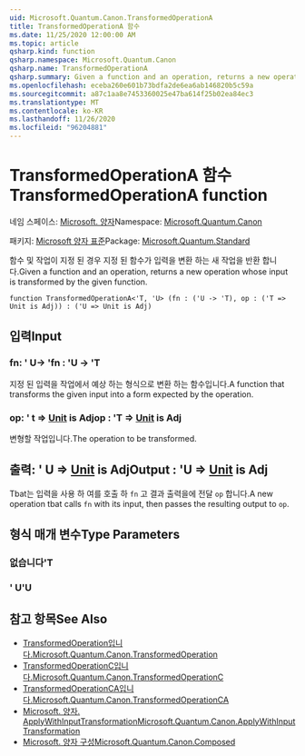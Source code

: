```yaml
---
uid: Microsoft.Quantum.Canon.TransformedOperationA
title: TransformedOperationA 함수
ms.date: 11/25/2020 12:00:00 AM
ms.topic: article
qsharp.kind: function
qsharp.namespace: Microsoft.Quantum.Canon
qsharp.name: TransformedOperationA
qsharp.summary: Given a function and an operation, returns a new operation whose input is transformed by the given function.
ms.openlocfilehash: eceba260e601b73bdfa2de6ea6ab146820b5c59a
ms.sourcegitcommit: a87c1aa8e7453360025e47ba614f25b02ea84ec3
ms.translationtype: MT
ms.contentlocale: ko-KR
ms.lasthandoff: 11/26/2020
ms.locfileid: "96204881"
---
```

# <a name="transformedoperationa-function"></a><span data-ttu-id="be66f-102">TransformedOperationA 함수</span><span class="sxs-lookup"><span data-stu-id="be66f-102">TransformedOperationA function</span></span>

<span data-ttu-id="be66f-103">네임 스페이스: [Microsoft. 양자](xref:Microsoft.Quantum.Canon)</span><span class="sxs-lookup"><span data-stu-id="be66f-103">Namespace: [Microsoft.Quantum.Canon](xref:Microsoft.Quantum.Canon)</span></span>

<span data-ttu-id="be66f-104">패키지: [Microsoft 양자 표준](https://nuget.org/packages/Microsoft.Quantum.Standard)</span><span class="sxs-lookup"><span data-stu-id="be66f-104">Package: [Microsoft.Quantum.Standard](https://nuget.org/packages/Microsoft.Quantum.Standard)</span></span>


<span data-ttu-id="be66f-105">함수 및 작업이 지정 된 경우 지정 된 함수가 입력을 변환 하는 새 작업을 반환 합니다.</span><span class="sxs-lookup"><span data-stu-id="be66f-105">Given a function and an operation, returns a new operation whose input is transformed by the given function.</span></span>

```qsharp
function TransformedOperationA<'T, 'U> (fn : ('U -> 'T), op : ('T => Unit is Adj)) : ('U => Unit is Adj)
```


## <a name="input"></a><span data-ttu-id="be66f-106">입력</span><span class="sxs-lookup"><span data-stu-id="be66f-106">Input</span></span>

### <a name="fn--u---t"></a><span data-ttu-id="be66f-107">fn: ' U-> '</span><span class="sxs-lookup"><span data-stu-id="be66f-107">fn : 'U -> 'T</span></span>

<span data-ttu-id="be66f-108">지정 된 입력을 작업에서 예상 하는 형식으로 변환 하는 함수입니다.</span><span class="sxs-lookup"><span data-stu-id="be66f-108">A function that transforms the given input into a form expected by the operation.</span></span>


### <a name="op--t--unit--is-adj"></a><span data-ttu-id="be66f-109">op: ' t => [Unit](xref:microsoft.quantum.lang-ref.unit)  is Adj</span><span class="sxs-lookup"><span data-stu-id="be66f-109">op : 'T => [Unit](xref:microsoft.quantum.lang-ref.unit)  is Adj</span></span>

<span data-ttu-id="be66f-110">변형할 작업입니다.</span><span class="sxs-lookup"><span data-stu-id="be66f-110">The operation to be transformed.</span></span>



## <a name="output--u--unit--is-adj"></a><span data-ttu-id="be66f-111">출력: ' U => [Unit](xref:microsoft.quantum.lang-ref.unit)  is Adj</span><span class="sxs-lookup"><span data-stu-id="be66f-111">Output : 'U => [Unit](xref:microsoft.quantum.lang-ref.unit)  is Adj</span></span>

<span data-ttu-id="be66f-112">Tbat는 입력을 사용 하 여를 호출 하 `fn` 고 결과 출력을에 전달 `op` 합니다.</span><span class="sxs-lookup"><span data-stu-id="be66f-112">A new operation tbat calls `fn` with its input, then passes the resulting output to `op`.</span></span>

## <a name="type-parameters"></a><span data-ttu-id="be66f-113">형식 매개 변수</span><span class="sxs-lookup"><span data-stu-id="be66f-113">Type Parameters</span></span>

### <a name="t"></a><span data-ttu-id="be66f-114">없습니다</span><span class="sxs-lookup"><span data-stu-id="be66f-114">'T</span></span>


### <a name="u"></a><span data-ttu-id="be66f-115">' U</span><span class="sxs-lookup"><span data-stu-id="be66f-115">'U</span></span>



## <a name="see-also"></a><span data-ttu-id="be66f-116">참고 항목</span><span class="sxs-lookup"><span data-stu-id="be66f-116">See Also</span></span>

- [<span data-ttu-id="be66f-117">TransformedOperation입니다.</span><span class="sxs-lookup"><span data-stu-id="be66f-117">Microsoft.Quantum.Canon.TransformedOperation</span></span>](xref:Microsoft.Quantum.Canon.TransformedOperation)
- [<span data-ttu-id="be66f-118">TransformedOperationC입니다.</span><span class="sxs-lookup"><span data-stu-id="be66f-118">Microsoft.Quantum.Canon.TransformedOperationC</span></span>](xref:Microsoft.Quantum.Canon.TransformedOperationC)
- [<span data-ttu-id="be66f-119">TransformedOperationCA입니다.</span><span class="sxs-lookup"><span data-stu-id="be66f-119">Microsoft.Quantum.Canon.TransformedOperationCA</span></span>](xref:Microsoft.Quantum.Canon.TransformedOperationCA)
- [<span data-ttu-id="be66f-120">Microsoft. 양자. ApplyWithInputTransformation</span><span class="sxs-lookup"><span data-stu-id="be66f-120">Microsoft.Quantum.Canon.ApplyWithInputTransformation</span></span>](xref:Microsoft.Quantum.Canon.ApplyWithInputTransformation)
- [<span data-ttu-id="be66f-121">Microsoft. 양자 구성</span><span class="sxs-lookup"><span data-stu-id="be66f-121">Microsoft.Quantum.Canon.Composed</span></span>](xref:Microsoft.Quantum.Canon.Composed)